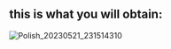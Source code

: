 this is what you will obtain:
---
![Polish_20230521_231514310](https://github.com/polotinkering/optimal-ender3/assets/133749952/b32d27b5-f165-4c09-b95c-948c113a17b8)
